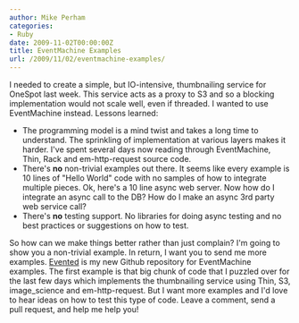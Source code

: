 ```yaml
---
author: Mike Perham
categories:
- Ruby
date: 2009-11-02T00:00:00Z
title: EventMachine Examples
url: /2009/11/02/eventmachine-examples/
---
```


I needed to create a simple, but IO-intensive, thumbnailing service for OneSpot last week. This service acts as a proxy to S3 and so a blocking implementation would not scale well, even if threaded. I wanted to use EventMachine instead. Lessons learned:

*   The programming model is a mind twist and takes a long time to understand. The sprinkling of implementation at various layers makes it harder. I've spent several days now reading through EventMachine, Thin, Rack and em-http-request source code.
*   There's **no** non-trivial examples out there. It seems like every example is 10 lines of "Hello World" code with no samples of how to integrate multiple pieces. Ok, here's a 10 line async web server. Now how do I integrate an async call to the DB? How do I make an async 3rd party web service call?
*   There's **no** testing support. No libraries for doing async testing and no best practices or suggestions on how to test.

So how can we make things better rather than just complain? I'm going to show you a non-trivial example. In return, I want you to send me more examples. [Evented][1] is my new Github repository for EventMachine examples. The first example is that big chunk of code that I puzzled over for the last few days which implements the thumbnailing service using Thin, S3, image_science and em-http-request. But I want more examples and I'd love to hear ideas on how to test this type of code. Leave a comment, send a pull request, and help me help you!

 [1]: http://github.com/mperham/evented
